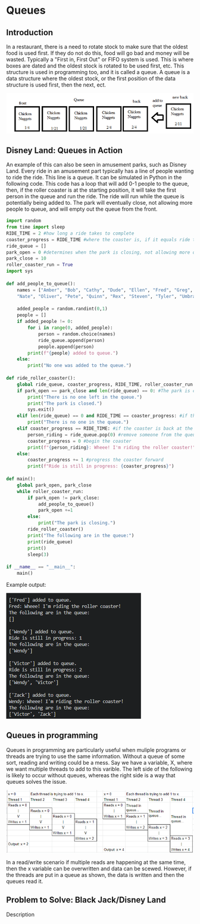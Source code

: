 # Queues

## Introduction

In a restaurant, there is a need to rotate stock to make sure that the oldest food is used first. If they do not do this, food will go bad and money will be wasted. Typically a "First in, First Out" or FIFO system is used. This is where boxes are dated and the oldest stock is rotated to be used first, etc. This structure is used in programming too, and it is called a queue. A queue is a data structure where the oldest stock, or the first position of the data structure is used first, then the next, ect.

![Chicken Nugget Queue](pictures/queue_pic_1.png)

## Disney Land: Queues in Action

An example of this can also be seen in amusement parks, such as Disney Land. Every ride in an amusement part typically has a line of people wanting to ride the ride. This line is a queue. It can be simulated in Python in the following code. This code has a loop that will add 0-1 people to the queue, then, if the roller coaster is at the starting position, it will take the first person in the queue and run the ride. The ride will run while the queue is potentially being added to. The park will eventually close, not allowing more people to queue, and will empty out the queue from the front.

```python
import random
from time import sleep
RIDE_TIME = 2 #how long a ride takes to complete
coaster_progress = RIDE_TIME #where the coaster is, if it equals ride time then it can go again.
ride_queue = []
park_open = 0 #determines when the park is closing, not allowing more queues
park_close = 10
roller_coaster_run = True
import sys

def add_people_to_queue():
    names = ["Amber", "Bob", "Cathy", "Dude", "Ellen", "Fred", "Greg", "Hannah", "Isaiah", "Jake", "Karen", "Laurel", "Maggie",
    "Nate", "Oliver", "Pete", "Quinn", "Rex", "Steven", "Tyler", "Umbra", "Victor", "Wendy", "Xander", "Yoshi", "Zack"]
    
    added_people = random.randint(0,1)
    people = []
    if added_people != 0:
        for i in range(0, added_people):
            person = random.choice(names)
            ride_queue.append(person)
            people.append(person)
        print(f"{people} added to queue.")
    else:
        print("No one was added to the queue.")

def ride_roller_coaster():
    global ride_queue, coaster_progress, RIDE_TIME, roller_coaster_run
    if park_open == park_close and len(ride_queue) == 0: #The park is closed and the queue is empty.
        print("There is no one left in the queue.")
        print("The park is closed.")
        sys.exit()
    elif len(ride_queue) == 0 and RIDE_TIME == coaster_progress: #if there is no one in the queue but the part is open
        print("There is no one in the queue.")
    elif coaster_progress == RIDE_TIME: #if the coaster is back at the start
        person_riding = ride_queue.pop(0) #remove someone from the queue
        coaster_progress = 0 #begin the coaster
        print(f"{person_riding}: Wheee! I'm riding the roller coaster!")
    else:
        coaster_progress += 1 #progress the coaster forward
        print(f"Ride is still in progress: {coaster_progress}")

def main():
    global park_open, park_close   
    while roller_coaster_run:
        if park_open != park_close:
            add_people_to_queue()
            park_open +=1
        else:
            print("The park is closing.")
        ride_roller_coaster()
        print("The following are in the queue:")
        print(ride_queue)
        print()
        sleep(3)

if __name__ == "__main__":
    main()
```
Example output:

![Example Output](pictures/queue_pic_2.png)

## Queues in programming

Queues in programming are particularly useful when muliple programs or threads are trying to use the same information. Without a queue of some sort, reading and writing could be a mess. Say we have a variable, X, where we want multiple threads to add to this varible. The left side of the following is likely to occur without queues, whereas the right side is a way that queues solves the issue.

![Programming Read/Write](pictures/queue_pic_3.png)

In a read/write scenario if multiple reads are happening at the same time, then the x variable can be overwritten and data can be scewed. However, if the threads are put in a queue as shown, the data is written and then the queues read it.

## Problem to Solve: Black Jack/Disney Land

Description

